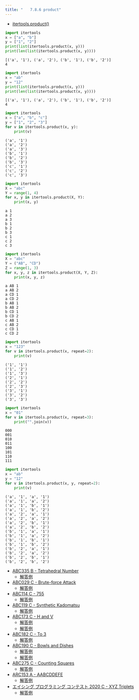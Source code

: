 ```yaml
---
title: "　　7.8.6 product"
---
```


* [itertools.product()](https://docs.python.org/ja/3/library/itertools.html#itertools.product)

```python:サンプルコード：sample_599.py
import itertools
x = ["a", "b"]
y = ["1", "2"]
print(list(itertools.product(x, y)))
print(len(list(itertools.product(x, y))))
```

```text:実行結果
[('a', '1'), ('a', '2'), ('b', '1'), ('b', '2')]
4
```

```python:サンプルコード：sample_600.py
import itertools
x = "ab"
y = "12"
print(list(itertools.product(x, y)))
print(len(list(itertools.product(x, y))))
```

```text:実行結果
[('a', '1'), ('a', '2'), ('b', '1'), ('b', '2')]
4
```

```python:サンプルコード：sample_601.py
import itertools
x = ["a", "b", "c"]
y = ["1", "2", "3"]
for v in itertools.product(x, y):
    print(v)
```

```text:実行結果
('a', '1')
('a', '2')
('a', '3')
('b', '1')
('b', '2')
('b', '3')
('c', '1')
('c', '2')
('c', '3')
```

```python:サンプルコード：sample_602.py
import itertools
X = "abc"
Y = range(1, 4)
for x, y in itertools.product(X, Y):
    print(x, y)
```

```text:実行結果
a 1
a 2
a 3
b 1
b 2
b 3
c 1
c 2
c 3
```

```python:サンプルコード：sample_603.py
import itertools
X = "abc"
Y = ("AB", "CD")
Z = range(1, 3)
for x, y, z in itertools.product(X, Y, Z):
    print(x, y, z)
```

```text:実行結果
a AB 1
a AB 2
a CD 1
a CD 2
b AB 1
b AB 2
b CD 1
b CD 2
c AB 1
c AB 2
c CD 1
c CD 2
```

```python:サンプルコード：sample_604.py
import itertools
x = "123"
for v in itertools.product(x, repeat=2):
    print(v)
```

```text:実行結果
('1', '1')
('1', '2')
('1', '3')
('2', '1')
('2', '2')
('2', '3')
('3', '1')
('3', '2')
('3', '3')
```

```python:サンプルコード：sample_605.py
import itertools
x = "01"
for v in itertools.product(x, repeat=3):
    print("".join(v))
```

```text:実行結果
000
001
010
011
100
101
110
111
```

```python:サンプルコード：sample_606.py
import itertools
x = "ab"
y = "12"
for v in itertools.product(x, y, repeat=2):
    print(v)
```

```text:実行結果
('a', '1', 'a', '1')
('a', '1', 'a', '2')
('a', '1', 'b', '1')
('a', '1', 'b', '2')
('a', '2', 'a', '1')
('a', '2', 'a', '2')
('a', '2', 'b', '1')
('a', '2', 'b', '2')
('b', '1', 'a', '1')
('b', '1', 'a', '2')
('b', '1', 'b', '1')
('b', '1', 'b', '2')
('b', '2', 'a', '1')
('b', '2', 'a', '2')
('b', '2', 'b', '1')
('b', '2', 'b', '2')
```

- [ABC335 B - Tetrahedral Number](https://atcoder.jp/contests/abc335/tasks/abc335_b)
    - [解答例](https://atcoder.jp/contests/abc335/submissions/49238632)
- [ABC029 C - Brute-force Attack](https://atcoder.jp/contests/abc029/tasks/abc029_c)
    - [解答例](https://atcoder.jp/contests/abc029/submissions/18293739)
- [ABC114 C - 755](https://atcoder.jp/contests/abc114/tasks/abc114_c)
    - [解答例](https://atcoder.jp/contests/abc114/submissions/18293828)
- [ABC119 C - Synthetic Kadomatsu](https://atcoder.jp/contests/abc119/tasks/abc119_c)
    - [解答例](https://atcoder.jp/contests/abc119/submissions/36456484)
- [ABC173 C - H and V](https://atcoder.jp/contests/abc173/tasks/abc173_c)
    - [解答例](https://atcoder.jp/contests/abc173/submissions/15021404)
    - [解答例](https://atcoder.jp/contests/abc173/submissions/15022422)
- [ABC182 C - To 3](https://atcoder.jp/contests/abc182/tasks/abc182_c)
    - [解答例](https://atcoder.jp/contests/abc182/submissions/24899799)
- [ABC190 C - Bowls and Dishes](https://atcoder.jp/contests/abc190/tasks/abc190_c)
    - [解答例](https://atcoder.jp/contests/abc190/submissions/29830643)
    - [解答例](https://atcoder.jp/contests/abc190/submissions/29830754)
- [ABC275 C - Counting Squares](https://atcoder.jp/contests/abc275/tasks/abc275_c)
    - [解答例](https://atcoder.jp/contests/abc275/submissions/37119795)
- [ARC153 A - AABCDDEFE](https://atcoder.jp/contests/arc153/tasks/arc153_a)
    - [解答例](https://atcoder.jp/contests/arc153/submissions/38578257)
- [エイシング プログラミング コンテスト 2020 C - XYZ Triplets](https://atcoder.jp/contests/aising2020/tasks/aising2020_c)
    - [解答例](https://atcoder.jp/contests/aising2020/submissions/15185419)